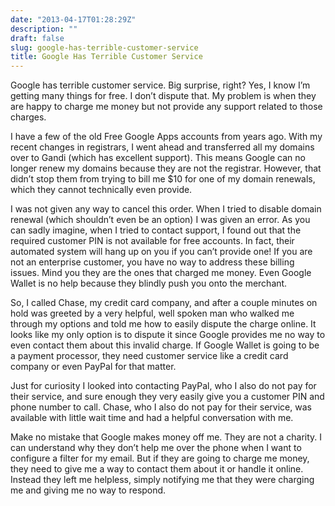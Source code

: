 ```yaml
---
date: "2013-04-17T01:28:29Z"
description: ""
draft: false
slug: google-has-terrible-customer-service
title: Google Has Terrible Customer Service
---
```



Google has terrible customer service. Big surprise, right? Yes, I know I’m getting many things for free. I don’t dispute that. My problem is when they are happy to charge me money but not provide any support related to those charges.

I have a few of the old Free Google Apps accounts from years ago. With my recent changes in registrars, I went ahead and transferred all my domains over to Gandi (which has excellent support). This means Google can no longer renew my domains because they are not the registrar. However, that didn’t stop them from trying to bill me $10 for one of my domain renewals, which they cannot technically even provide.

I was not given any way to cancel this order. When I tried to disable domain renewal (which shouldn’t even be an option) I was given an error. As you can sadly imagine, when I tried to contact support, I found out that the required customer PIN is not available for free accounts. In fact, their automated system will hang up on you if you can’t provide one! If you are not an enterprise customer, you have no way to address these billing issues. Mind you they are the ones that charged me money. Even Google Wallet is no help because they blindly push you onto the merchant.

So, I called Chase, my credit card company, and after a couple minutes on hold was greeted by a very helpful, well spoken man who walked me through my options and told me how to easily dispute the charge online. It looks like my only option is to dispute it since Google provides me no way to even contact them about this invalid charge. If Google Wallet is going to be a payment processor, they need customer service like a credit card company or even PayPal for that matter.

Just for curiosity I looked into contacting PayPal, who I also do not pay for their service, and sure enough they very easily give you a customer PIN and phone number to call. Chase, who I also do not pay for their service, was available with little wait time and had a helpful conversation with me.

Make no mistake that Google makes money off me. They are not a charity. I can understand why they don’t help me over the phone when I want to configure a filter for my email. But if they are going to charge me money, they need to give me a way to contact them about it or handle it online. Instead they left me helpless, simply notifying me that they were charging me and giving me no way to respond.

